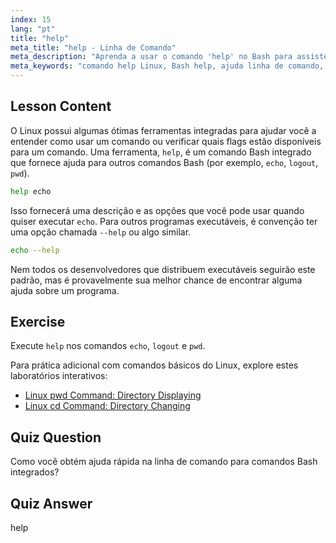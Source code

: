 ```yaml
---
index: 15
lang: "pt"
title: "help"
meta_title: "help - Linha de Comando"
meta_description: "Aprenda a usar o comando 'help' no Bash para assistência rápida na linha de comando. Entenda os comandos integrados e encontre opções para programas Linux."
meta_keywords: "comando help Linux, Bash help, ajuda linha de comando, comandos Linux, Linux para iniciantes, tutorial Linux, tutorial Bash"
---
```


## Lesson Content

O Linux possui algumas ótimas ferramentas integradas para ajudar você a entender como usar um comando ou verificar quais flags estão disponíveis para um comando. Uma ferramenta, `help`, é um comando Bash integrado que fornece ajuda para outros comandos Bash (por exemplo, `echo`, `logout`, `pwd`).

```bash
help echo
```

Isso fornecerá uma descrição e as opções que você pode usar quando quiser executar `echo`. Para outros programas executáveis, é convenção ter uma opção chamada `--help` ou algo similar.

```bash
echo --help
```

Nem todos os desenvolvedores que distribuem executáveis seguirão este padrão, mas é provavelmente sua melhor chance de encontrar alguma ajuda sobre um programa.

## Exercise

Execute `help` nos comandos `echo`, `logout` e `pwd`.

Para prática adicional com comandos básicos do Linux, explore estes laboratórios interativos:

- [Linux pwd Command: Directory Displaying](https://labex.io/pt/labs/linux-linux-pwd-command-directory-displaying-209734)
- [Linux cd Command: Directory Changing](https://labex.io/pt/labs/linux-linux-cd-command-directory-changing-209733)

## Quiz Question

Como você obtém ajuda rápida na linha de comando para comandos Bash integrados?

## Quiz Answer

help
